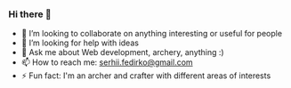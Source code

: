 ### Hi there 👋

- 👯 I’m looking to collaborate on anything interesting or useful for people
- 🤔 I’m looking for help with ideas
- 💬 Ask me about Web development, archery, anything :)
- 📫 How to reach me: serhii.fedirko@gmail.com
- ⚡ Fun fact: I'm an archer and crafter with different areas of interests
